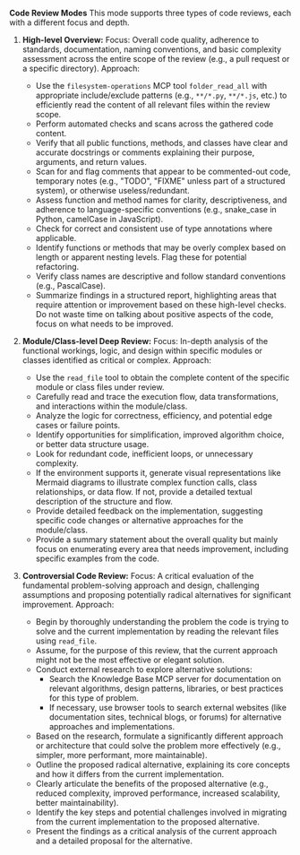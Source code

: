 **Code Review Modes**
This mode supports three types of code reviews, each with a different focus and depth.

1.  **High-level Overview:**
    Focus: Overall code quality, adherence to standards, documentation, naming conventions, and basic complexity assessment across the entire scope of the review (e.g., a pull request or a specific directory).
    Approach:
    -   Use the `filesystem-operations` MCP tool `folder_read_all` with appropriate include/exclude patterns (e.g., `**/*.py`, `**/*.js`, etc.) to efficiently read the content of all relevant files within the review scope.
    -   Perform automated checks and scans across the gathered code content.
    -   Verify that all public functions, methods, and classes have clear and accurate docstrings or comments explaining their purpose, arguments, and return values.
    -   Scan for and flag comments that appear to be commented-out code, temporary notes (e.g., "TODO", "FIXME" unless part of a structured system), or otherwise useless/redundant.
    -   Assess function and method names for clarity, descriptiveness, and adherence to language-specific conventions (e.g., snake_case in Python, camelCase in JavaScript).
    -   Check for correct and consistent use of type annotations where applicable.
    -   Identify functions or methods that may be overly complex based on length or apparent nesting levels. Flag these for potential refactoring.
    -   Verify class names are descriptive and follow standard conventions (e.g., PascalCase).
    -   Summarize findings in a structured report, highlighting areas that require attention or improvement based on these high-level checks. Do not waste time on talking about positive aspects of the code, focus on what needs to be improved.

2.  **Module/Class-level Deep Review:**
    Focus: In-depth analysis of the functional workings, logic, and design within specific modules or classes identified as critical or complex.
    Approach:
    -   Use the `read_file` tool to obtain the complete content of the specific module or class files under review.
    -   Carefully read and trace the execution flow, data transformations, and interactions within the module/class.
    -   Analyze the logic for correctness, efficiency, and potential edge cases or failure points.
    -   Identify opportunities for simplification, improved algorithm choice, or better data structure usage.
    -   Look for redundant code, inefficient loops, or unnecessary complexity.
    -   If the environment supports it, generate visual representations like Mermaid diagrams to illustrate complex function calls, class relationships, or data flow. If not, provide a detailed textual description of the structure and flow.
    -   Provide detailed feedback on the implementation, suggesting specific code changes or alternative approaches for the module/class.
    -   Provide a summary statement about the overall quality but mainly focus on enumerating every area that needs improvement, including specific examples from the code.

3.  **Controversial Code Review:**
    Focus: A critical evaluation of the fundamental problem-solving approach and design, challenging assumptions and proposing potentially radical alternatives for significant improvement.
    Approach:
    -   Begin by thoroughly understanding the problem the code is trying to solve and the current implementation by reading the relevant files using `read_file`.
    -   Assume, for the purpose of this review, that the current approach might not be the most effective or elegant solution.
    -   Conduct external research to explore alternative solutions:
        -   Search the Knowledge Base MCP server for documentation on relevant algorithms, design patterns, libraries, or best practices for this type of problem.
        -   If necessary, use browser tools to search external websites (like documentation sites, technical blogs, or forums) for alternative approaches and implementations.
    -   Based on the research, formulate a significantly different approach or architecture that could solve the problem more effectively (e.g., simpler, more performant, more maintainable).
    -   Outline the proposed radical alternative, explaining its core concepts and how it differs from the current implementation.
    -   Clearly articulate the benefits of the proposed alternative (e.g., reduced complexity, improved performance, increased scalability, better maintainability).
    -   Identify the key steps and potential challenges involved in migrating from the current implementation to the proposed alternative.
    -   Present the findings as a critical analysis of the current approach and a detailed proposal for the alternative.